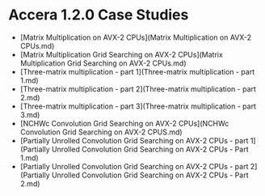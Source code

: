 [//]: # (Project: Accera)
[//]: # (Version: 1.2.0)

# Accera 1.2.0 Case Studies

* [Matrix Multiplication on AVX-2 CPUs](Matrix Multiplication on AVX-2 CPUs.md)
* [Matrix Multiplication Grid Searching on AVX-2 CPUs](Matrix Multiplication Grid Searching on AVX-2 CPUs.md)
* [Three-matrix multiplication - part 1](Three-matrix multiplication - part 1.md)
* [Three-matrix multiplication - part 2](Three-matrix multiplication - part 2.md)
* [Three-matrix multiplication - part 3](Three-matrix multiplication - part 3.md)
* [NCHWc Convolution Grid Searching on AVX-2 CPUs](NCHWc Convolution Grid Searching on AVX-2 CPUS.md)
* [Partially Unrolled Convolution Grid Searching on AVX-2 CPUs - part 1](Partially Unrolled Convolution Grid Searching on AVX-2 CPUs - Part 1.md)
* [Partially Unrolled Convolution Grid Searching on AVX-2 CPUs - part 2](Partially Unrolled Convolution Grid Searching on AVX-2 CPUs - Part 2.md)
